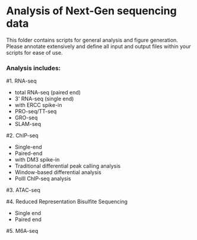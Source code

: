 # Analysis of Next-Gen sequencing data

This folder contains scripts for general analysis and figure generation. Please annotate extensively and define all input and output files within your scripts for ease of use.

### Analysis includes: 

#1. RNA-seq
* total RNA-seq (paired end)
* 3' RNA-seq (single end) 
* with ERCC spike-in
* PRO-seq/TT-seq
* GRO-seq
* SLAM-seq


#2. ChIP-seq 

* Single-end 
* Paired-end
* with DM3 spike-in
* Traditional differential peak calling analysis
* Window-based differential analysis
* PolII ChIP-seq analysis


#3. ATAC-seq


#4. Reduced Representation Bisulfite Sequencing

* Single end 
* Paired end

#5. M6A-seq 

